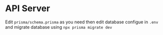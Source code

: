 # API Server

Edit `prisma/schema.prisma` as you need then edit database configue in `.env` and migrate database using `npx prisma migrate dev`
